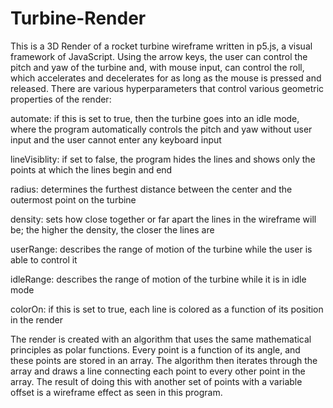 # Turbine-Render
This is a 3D Render of a rocket turbine wireframe written in p5.js, a visual framework of JavaScript. Using the arrow keys, the user can control the pitch and yaw of the turbine and, with mouse input, can control the roll, which accelerates and decelerates for as long as the mouse is pressed and released.
There are various hyperparameters that control various geometric properties of the render:

automate: if this is set to true, then the turbine goes into an idle mode, where the program automatically controls the pitch and yaw without user input and the user cannot enter any keyboard input

lineVisiblity: if set to false, the program hides the lines and shows only the points at which the lines begin and end

radius: determines the furthest distance between the center and the outermost point on the turbine

density: sets how close together or far apart the lines in the wireframe will be; the higher the density, the closer the lines are

userRange: describes the range of motion of the turbine while the user is able to control it

idleRange: describes the range of motion of the turbine while it is in idle mode

colorOn: if this is set to true, each line is colored as a function of its position in the render

The render is created with an algorithm that uses the same mathematical principles as polar functions. Every point is a function of its angle, and these points are stored in an array. The algorithm then iterates through the array and draws a line connecting each point to every other point in the array. The result of doing this with another set of points with a variable offset is a wireframe effect as seen in this program.
